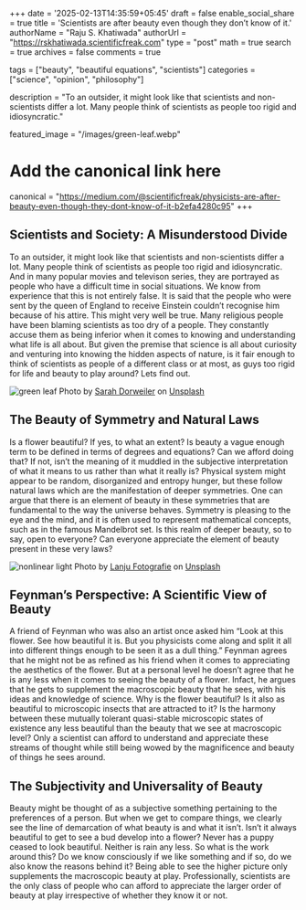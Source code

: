 +++
date = '2025-02-13T14:35:59+05:45'
draft = false
enable_social_share = true
title = 'Scientists are after beauty even though they don’t know of it.'
authorName = "Raju S. Khatiwada"
authorUrl = "https://rskhatiwada.scientificfreak.com"
type = "post"
math = true
search = true
archives = false
comments = true


tags = ["beauty", "beautiful equations", "scientists"]
categories = ["science", "opinion", "philosophy"]

description = "To an outsider, it might look like that scientists and non-scientists differ a lot. Many people think of scientists as people too rigid and idiosyncratic."

featured_image = "/images/green-leaf.webp"

# Add the canonical link here
canonical = "https://medium.com/@scientificfreak/physicists-are-after-beauty-even-though-they-dont-know-of-it-b2efa4280c95"
+++
## Scientists and Society: A Misunderstood Divide

To an outsider, it might look like that scientists and non-scientists differ a lot. Many people think of scientists as people too rigid and idiosyncratic. And in many popular movies and televison series, they are portrayed as people who have a difficult time in social situations. We know from experience that this is not entirely false. It is said that the people who were sent by the queen of England to receive Einstein couldn’t recognise him because of his attire. This might very well be true. Many religious people have been blaming scientists as too dry of a people. They constantly accuse them as being inferior when it comes to knowing and understanding what life is all about. But given the premise that science is all about curiosity and venturing into knowing the hidden aspects of nature, is it fair enough to think of scientists as people of a different class or at most, as guys too rigid for life and beauty to play around? Lets find out.

![green leaf](/images/green-leaf.webp)
Photo by [Sarah Dorweiler](https://unsplash.com/@sarahdorweiler?utm_source=medium&utm_medium=referral) on [Unsplash](https://unsplash.com/?utm_source=medium&utm_medium=referral)

## The Beauty of Symmetry and Natural Laws
Is a flower beautiful? If yes, to what an extent? Is beauty a vague enough term to be defined in terms of degrees and equations? Can we afford doing that? If not, isn’t the meaning of it muddled in the subjective interpretation of what it means to us rather than what it really is? Physical system might appear to be random, disorganized and entropy hunger, but these follow natural laws which are the manifestation of deeper symmetries. One can argue that there is an element of beauty in these symmetries that are fundamental to the way the universe behaves. Symmetry is pleasing to the eye and the mind, and it is often used to represent mathematical concepts, such as in the famous Mandelbrot set. Is this realm of deeper beauty, so to say, open to everyone? Can everyone appreciate the element of beauty present in these very laws?

![nonlinear light](/images/nonlinear-light.webp)
Photo by [Lanju Fotografie](https://unsplash.com/@lanju_fotografie?utm_source=medium&utm_medium=referral) on [Unsplash](https://unsplash.com/?utm_source=medium&utm_medium=referral)

## Feynman’s Perspective: A Scientific View of Beauty
A friend of Feynman who was also an artist once asked him “Look at this flower. See how beautiful it is. But you physicists come along and split it all into different things enough to be seen it as a dull thing.” Feynman agrees that he might not be as refined as his friend when it comes to appreciating the aesthetics of the flower. But at a personal level he doesn’t agree that he is any less when it comes to seeing the beauty of a flower. Infact, he argues that he gets to supplement the macroscopic beauty that he sees, with his ideas and knowledge of science. Why is the flower beautiful? Is it also as beautiful to microscopic insects that are attracted to it? Is the harmony between these mutually tolerant quasi-stable microscopic states of existence any less beautiful than the beauty that we see at macroscopic level? Only a scientist can afford to understand and appreciate these streams of thought while still being wowed by the magnificence and beauty of things he sees around.

## The Subjectivity and Universality of Beauty
Beauty might be thought of as a subjective something pertaining to the preferences of a person. But when we get to compare things, we clearly see the line of demarcation of what beauty is and what it isn’t. Isn’t it always beautiful to get to see a bud develop into a flower? Never has a puppy ceased to look beautiful. Neither is rain any less. So what is the work around this? Do we know consciously if we like something and if so, do we also know the reasons behind it? Being able to see the higher picture only supplements the macroscopic beauty at play. Professionally, scientists are the only class of people who can afford to appreciate the larger order of beauty at play irrespective of whether they know it or not.
